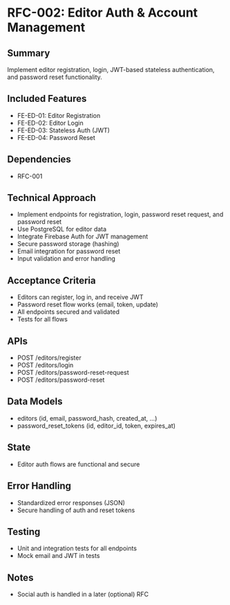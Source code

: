 # RFC-002: Editor Auth & Account Management

## Summary
Implement editor registration, login, JWT-based stateless authentication, and password reset functionality.

## Included Features
- FE-ED-01: Editor Registration
- FE-ED-02: Editor Login
- FE-ED-03: Stateless Auth (JWT)
- FE-ED-04: Password Reset

## Dependencies
- RFC-001

## Technical Approach
- Implement endpoints for registration, login, password reset request, and password reset
- Use PostgreSQL for editor data
- Integrate Firebase Auth for JWT management
- Secure password storage (hashing)
- Email integration for password reset
- Input validation and error handling

## Acceptance Criteria
- Editors can register, log in, and receive JWT
- Password reset flow works (email, token, update)
- All endpoints secured and validated
- Tests for all flows

## APIs
- POST /editors/register
- POST /editors/login
- POST /editors/password-reset-request
- POST /editors/password-reset

## Data Models
- editors (id, email, password_hash, created_at, ...)
- password_reset_tokens (id, editor_id, token, expires_at)

## State
- Editor auth flows are functional and secure

## Error Handling
- Standardized error responses (JSON)
- Secure handling of auth and reset tokens

## Testing
- Unit and integration tests for all endpoints
- Mock email and JWT in tests

## Notes
- Social auth is handled in a later (optional) RFC 